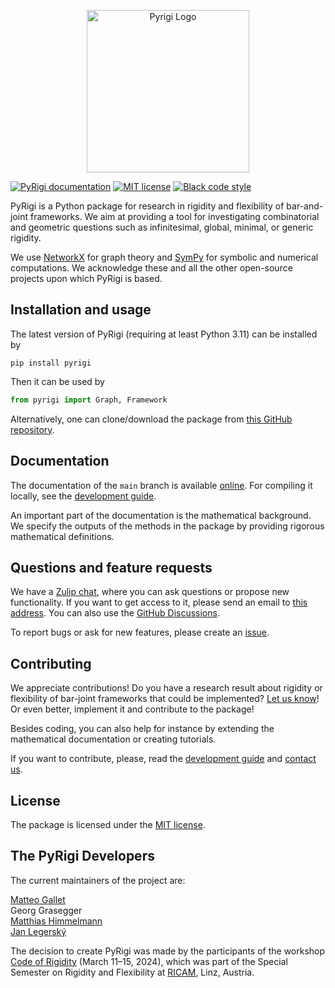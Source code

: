 <p align="center">
<img src="https://raw.githubusercontent.com/PyRigi/PyRigi/refs/heads/main/assets/icon.jpg" alt="Pyrigi Logo" width="260">
</p>

[![PyRigi documentation](https://img.shields.io/badge/PyRigi-Documentation-blue?style=plastic&link=pyrigi.github.io%2FPyRigi%2F%20)](https://pyrigi.github.io/PyRigi/)
[![MIT license](https://img.shields.io/badge/license-MIT-yellow?style=plastic)](LICENSE)
[![Black code style](https://img.shields.io/badge/code%20style-black-black?style=plastic)](https://github.com/psf/black)


<!-- start-input -->

PyRigi is a Python package for research in rigidity and flexibility of bar-and-joint frameworks.
We aim at providing a tool for investigating combinatorial and geometric questions
such as infinitesimal, global, minimal, or generic rigidity.


We use [NetworkX](https://networkx.org/) for graph theory and [SymPy](https://www.sympy.org/) for symbolic and numerical computations.
We acknowledge these and all the other open-source projects upon which PyRigi is based.

## Installation and usage

The latest version of PyRigi (requiring at least Python 3.11)
can be installed by
```
pip install pyrigi
```
Then it can be used by
```python
from pyrigi import Graph, Framework
```

Alternatively, one can clone/download the package
from [this GitHub repository](https://github.com/pyRigi/PyRigi).

## Documentation

The documentation of the `main` branch is available [online](https://pyrigi.github.io/PyRigi/).
For compiling it locally,
see the [development guide](https://pyrigi.github.io/PyRigi/development/howto).

An important part of the documentation is the mathematical background.
We specify the outputs of the methods in the package
by providing rigorous mathematical definitions.

## Questions and feature requests

We have a [Zulip chat](https://pyrigi.zulipchat.com),
where you can ask questions or propose new functionality.
If you want to get access to it, please send an email to
[this address](mailto:external.dc4f45edef70cb7e0c621ad50377d9f1.show-sender.include-footer@streams.zulipchat.com).
You can also use the [GitHub Discussions](https://github.com/PyRigi/PyRigi/discussions).

To report bugs or ask for new features, please create an [issue](https://github.com/PyRigi/PyRigi/issues/new/choose).

## Contributing

We appreciate contributions!
Do you have a research result
about rigidity or flexibility of bar-joint frameworks
that could be implemented?
[Let us know](https://github.com/PyRigi/PyRigi/issues/new/choose)!
Or even better, implement it and contribute to the package!

Besides coding, you can also help for instance
by extending the mathematical documentation or
creating tutorials.

If you want to contribute, please,
read the [development guide](https://pyrigi.github.io/PyRigi/development/howto)
and [contact us](mailto:external.dc4f45edef70cb7e0c621ad50377d9f1.show-sender.include-footer@streams.zulipchat.com).
## License

The package is licensed under the [MIT license](https://github.com/PyRigi/PyRigi/blob/main/LICENSE).

## The PyRigi Developers

The current maintainers of the project are:

[Matteo Gallet](mailto:matteo.gallet@units.it) \
Georg Grasegger \
[Matthias Himmelmann](https://matthiashimmelmann.github.io/) \
[Jan Legerský](https://jan.legersky.cz/)

The decision to create PyRigi was made by the participants of the workshop
[Code of Rigidity](https://www.ricam.oeaw.ac.at/specsem/specsem2024/workshop2/)
(March 11–15, 2024), which was part of the
Special Semester on Rigidity and Flexibility at [RICAM](https://www.oeaw.ac.at/ricam/), Linz, Austria.
